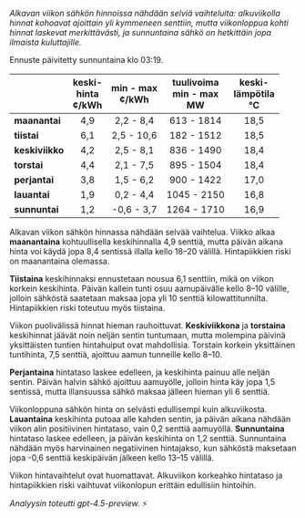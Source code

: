 *Alkavan viikon sähkön hinnoissa nähdään selviä vaihteluita: alkuviikolla hinnat kohoavat ajoittain yli kymmeneen senttiin, mutta viikonloppua kohti hinnat laskevat merkittävästi, ja sunnuntaina sähkö on hetkittäin jopa ilmaista kuluttajille.*

Ennuste päivitetty sunnuntaina klo 03:19.

|              | keski-<br>hinta<br>¢/kWh | min - max<br>¢/kWh | tuulivoima<br>min - max<br>MW | keski-<br>lämpötila<br>°C |
|:-------------|:----------------:|:----------------:|:-------------:|:-------------:|
| **maanantai**   |        4,9       |      2,2 - 8,4     |        613 - 1814       |         18,5        |
| **tiistai**     |        6,1       |     2,5 - 10,6     |        182 - 1512       |         18,5        |
| **keskiviikko** |        4,2       |      2,5 - 8,1     |        836 - 1490       |         18,4        |
| **torstai**     |        4,4       |      2,1 - 7,5     |        895 - 1504       |         18,4        |
| **perjantai**   |        3,8       |      1,5 - 6,2     |        900 - 1422       |         17,0        |
| **lauantai**    |        1,9       |      0,2 - 4,4     |       1045 - 2150       |         16,8        |
| **sunnuntai**   |        1,2       |    -0,6 - 3,7      |       1264 - 1710       |         16,9        |

Alkavan viikon sähkön hinnassa nähdään selvää vaihtelua. Viikko alkaa **maanantaina** kohtuullisella keskihinnalla 4,9 senttiä, mutta päivän aikana hinta voi käydä jopa 8,4 sentissä illalla kello 18–20 välillä. Hintapiikkien riski on maanantaina olemassa.

**Tiistaina** keskihinnaksi ennustetaan nousua 6,1 senttiin, mikä on viikon korkein keskihinta. Päivän kallein tunti osuu aamupäivälle kello 8–10 välille, jolloin sähköstä saatetaan maksaa jopa yli 10 senttiä kilowattitunnilta. Hintapiikkien riski toteutuu myös tiistaina.

Viikon puolivälissä hinnat hieman rauhoittuvat. **Keskiviikkona** ja **torstaina** keskihinnat jäävät noin neljän sentin tuntumaan, mutta molempina päivinä yksittäisten tuntien hintahuiput ovat mahdollisia. Torstain korkein yksittäinen tuntihinta, 7,5 senttiä, ajoittuu aamun tunneille kello 8–10.

**Perjantaina** hintataso laskee edelleen, ja keskihinta painuu alle neljän sentin. Päivän halvin sähkö ajoittuu aamuyölle, jolloin hinta käy jopa 1,5 sentissä, mutta illansuussa sähkö maksaa jälleen hieman yli 6 senttiä.

Viikonloppuna sähkön hinta on selvästi edullisempi kuin alkuviikosta. **Lauantaina** keskihinta putoaa alle kahden sentin, ja päivän aikana nähdään viikon alin positiivinen hintataso, vain 0,2 senttiä aamuyöllä. **Sunnuntaina** hintataso laskee edelleen, ja päivän keskihinta on 1,2 senttiä. Sunnuntaina nähdään myös harvinainen negatiivinen hintajakso, kun sähköstä maksetaan jopa -0,6 senttiä keskipäivän jälkeen kello 13–15 välillä.

Viikon hintavaihtelut ovat huomattavat. Alkuviikon korkeahko hintataso ja hintapiikkien riski vaihtuvat viikonlopun erittäin edullisiin hintoihin.

*Analyysin toteutti gpt-4.5-preview.* ⚡
